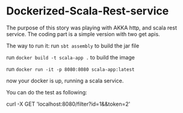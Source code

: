 # Dockerized-Scala-Rest-service

The purpose of this story was playing with AKKA http, and scala rest service.
The coding part is a simple version with two get apis.

The way to run it:
run `sbt assembly` to build the jar file

run `docker build -t scala-app .` to build the image

run `docker run -it -p 8080:8080 scala-app:latest` 

now your docker is up, running a scala service.

You can do the test as following:

curl -X GET 'localhost:8080/filter?id=1&&token=2'
